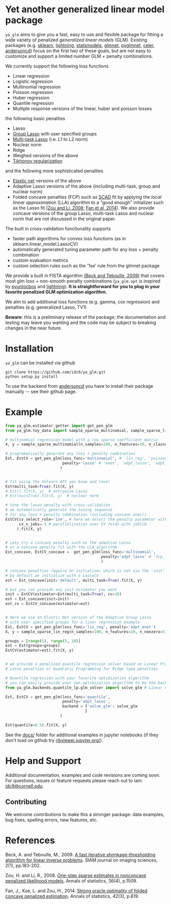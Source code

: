# Yet another generalized linear model package

`ya_glm` aims to give you a fast, easy to use and flexible package for fitting a wide variety of penalized *generalized linear models* (GLM). Existing packages (e.g. [sklearn](https://scikit-learn.org/stable/), [lightning](https://github.com/scikit-learn-contrib/lightning), [statsmodels](https://www.statsmodels.org/), [glmnet](https://glmnet.stanford.edu/articles/glmnet.html), [pyglmnet](https://github.com/glm-tools/pyglmnet), [celer](https://github.com/mathurinm/celer), [andersoncd](https://github.com/mathurinm/andersoncd)) focus on the first two of these goals, but are not easy to customize and support a limited number GLM + penalty combinations.

We currently support the following loss functions

- Linear regression
- Logistic regression
- Multinomial regression
- Poisson regression
- Huber regression
- Quantile regression
- Multiple response versions of the linear, huber and poisson losses

the following basic penalties

- Lasso
- [Group Lasso](https://rss.onlinelibrary.wiley.com/doi/pdfdirect/10.1111/j.1467-9868.2005.00532.x?casa_token=wN_F5iYwNK4AAAAA:4PVnAz4icP5hR9FIRviV0zqnp_QAibv55uYkptKQKezvDoqtMzrSpFyHh15lL4IO1yFJ3Sfl4OwOuA) with user specified groups
- [Multi-task Lasso](https://scikit-learn.org/stable/modules/generated/sklearn.linear_model.MultiTaskLasso.html#sklearn.linear_model.MultiTaskLasso) (i.e. L1 to L2 norm)
- Nuclear norm
- Ridge
- Weighed versions of the above
- [Tikhonov regularization](https://en.wikipedia.org/wiki/Tikhonov_regularization#Tikhonov_regularization)

and the following more sophisticated penalties

- [Elastic net](https://scikit-learn.org/stable/modules/generated/sklearn.linear_model.ElasticNet.html) versions of the above
- Adaptive Lasso versions of the above (including multi-task, group and nuclear norm)
- Folded concave penalties (FCP) such as [SCAD](https://fan.princeton.edu/papers/01/penlike.pdf) fit by applying the *local linear approximation* (LLA) algorithm to a "good enough" initializer such as the Lasso fit ([Zou and Li, 2008](http://www.personal.psu.edu/ril4/research/AOS0316.pdf); [Fan et al, 2014](https://www.ncbi.nlm.nih.gov/pmc/articles/PMC4295817/)). We also provide concave versions of the group Lasso, multi-task Lasso and nuclear norm that are not discussed in the original paper.


The built in cross-validation functionality supports

- faster path algorithms for convex loss functions (as in sklearn.linear_model.LassoCV)
- automatically generated tuning parameter path for any loss + penalty combination
- custom evaluation metrics
- custom selection rules such as the '1se' rule from the glmnet package

We provide a built in FISTA algorithm [(Beck and Teboulle, 2009)](https://epubs.siam.org/doi/pdf/10.1137/080716542?casa_token=cjyK5OxcbSoAAAAA:lQOp0YAVKIOv2-vgGUd_YrnZC9VhbgWvZgj4UPbgfw8I7NV44K82vbIu0oz2-xAACBz9k0Lclw) that covers most glm loss + non-smooth penalty combinations (`ya_glm.opt` is inspired by [pyunlocbox](https://github.com/epfl-lts2/pyunlocbox) and [lightning](https://github.com/scikit-learn-contrib/lightning)). **It is straightforward for you to plug in your favorite penalized GLM optimization algorithm.**

We aim to add additional loss functions (e.g. gamma, cox regression) and penalties (e.g. generalized Lasso, TV1)


 **Beware**: this is a preliminary release of the package; the documentation and testing may leave you wanting and the code may be subject to breaking changes in the near future.



# Installation
`ya_glm` can be installed via github
```
git clone https://github.com/idc9/ya_glm.git
python setup.py install
```

To use the backend from [andersoncd](https://github.com/mathurinm/andersoncd) you have to install their package manually -- see their github page.


# Example


```python
from ya_glm.estimator_getter import get_pen_glm
from ya_glm.toy_data import sample_sparse_multinomial, sample_sparse_lin_reg

# multinomial regression model with a row sparse coefficient matrix
X, y = sample_sparse_multinomial(n_samples=100, n_features=10, n_classes=3)[0:2]

# programatically generate any loss + penalty combination
Est, EstCV = get_pen_glm(loss_func='multinomial', # 'lin_reg', 'poisson', ...
                         penalty='lasso' # 'enet', 'adpt_lasso', 'adpt_enet', 'fcp_lla'
                        )


# fit using the sklearn API you know and love!
Est(multi_task=True).fit(X, y)
# Est().fit(X, y)  # entrywise Lasso
# Est(nuc=True).fit(X, y)  # nuclear norm

# tune the lasso penalty with cross-validation
# we automatically generate the tuning sequence
# for any loss + penalty combination (including concave ones!)
EstCV(cv_select_rule='1se', # here we select the penalty parameter with the 1se rule
      cv_n_jobs=-1 # parallelization over CV folds with joblib
     ).fit(X, y)


# Lets try a concave penalty such as the adaptive Lasso
# or a concave penalty fit with the LLA algorithm
Est_concave, EstCV_concave =  get_pen_glm(loss_func='multinomial', 
                                          penalty='adpt_lasso' # 'fcp_lla'
                                          )

# concave penalties require an initializer which is set via the 'init' argument
# by default we initialize with a LassoCV
est = Est_concave(init='default', multi_task=True).fit(X, y)

# but you can provide any init estimator you want
init = EstCV(estimator=Est(multi_task=True), cv=10)
est = Est_concave(init=init)
est_cv = EstCV_concave(estimator=est)


# Here we use an Elastic Net version of the Adaptive Group Lasso
# with user specified groups for a liner regression example
Est, EstCV = get_pen_glm(loss_func='lin_reg', penalty='adpt_enet')
X, y = sample_sparse_lin_reg(n_samples=100, n_features=10, n_nonzero=5)[0:2]

groups = [range(5), range(5, 10)]
est = Est(groups=groups)
EstCV(estimator=est).fit(X, y)


# we provide a penalized quantile regression solver based on Linear Programming for
# Lasso penalties or Quadratic Programming for Ridge type penalties

# Quantile regression with your favorite optimization algorithm
# you can easily provide your own optimization algorithm to be the backend solver
from ya_glm.backends.quantile_lp.glm_solver import solve_glm # Linear Programming formulation of quantile regression

Est, EstCV = get_pen_glm(loss_func='quantile',
                         penalty='adpt_lasso',
                         backend = {'solve_glm': solve_glm 
                                   }
                        )

Est(quantile=0.5).fit(X, y)
```


See the [docs/](docs/) folder for additional examples in jupyter notebooks (if they don't load on github try [nbviewer.jupyter.org/](https://nbviewer.jupyter.org/)).


# Help and Support

Additional documentation, examples and code revisions are coming soon.
For questions, issues or feature requests please reach out to Iain:
idc9@cornell.edu.



## Contributing

We welcome contributions to make this a stronger package: data examples,
bug fixes, spelling errors, new features, etc.




# References

Beck, A. and Teboulle, M., 2009. [A fast iterative shrinkage-thresholding algorithm for linear inverse problems](https://epubs.siam.org/doi/pdf/10.1137/080716542?casa_token=cjyK5OxcbSoAAAAA:lQOp0YAVKIOv2-vgGUd_YrnZC9VhbgWvZgj4UPbgfw8I7NV44K82vbIu0oz2-xAACBz9k0Lclw). SIAM journal on imaging sciences, 2(1), pp.183-202.

Zou, H. and Li, R., 2008. [One-step sparse estimates in nonconcave penalized likelihood models](http://www.personal.psu.edu/ril4/research/AOS0316.pdf). Annals of statistics, 36(4), p.1509.


Fan, J., Xue, L. and Zou, H., 2014. [Strong oracle optimality of folded concave penalized estimation](https://www.ncbi.nlm.nih.gov/pmc/articles/PMC4295817/). Annals of statistics, 42(3), p.819.